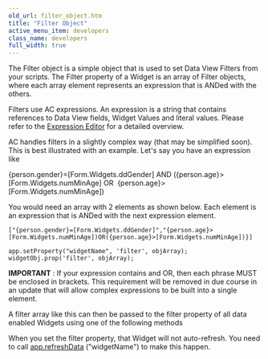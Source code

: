 ```yaml
---
old_url: filter_object.htm
title: "Filter Object"
active_menu_item: developers
class_name: developers
full_width: true
---
```



The Filter object is a simple object that is used to set Data View Filters from your scripts. The Filter property of a Widget is an array of Filter objects, where each array element represents an expression that is ANDed with the others.

Filters use AC expressions. An expression is a string that contains references to Data View fields, Widget Values and literal values. Please refer to the [Expression Editor](/developers/documentation/product-guide/advanced-features/data-integration-reporting-dashboards/data-section-properties/the-expression-editor) for a detailed overview.

AC handles filters in a slightly complex way (that may be simplified soon). This is best illustrated with an example. Let's say you have an expression like

{person.gender}=[Form.Widgets.ddGender] AND ({person.age}\>[Form.Widgets.numMinAge] OR  {person.age}\>[Form.Widgets.numMinAge])

You would need an array with 2 elements as shown below. Each element is an expression that is ANDed with the next expression element.

    ["{person.gender}=[Form.Widgets.ddGender]","{person.age}>[Form.Widgets.numMinAge])OR({person.age}>[Form.Widgets.numMinAge])}]
     
    app.setProperty("widgetName", 'filter', objArray);
    widgetObj.prop('filter', objArray);
   

**IMPORTANT** : If your expression contains and OR, then each phrase MUST be enclosed in brackets. This requirement will be removed in due course in an update that will allow complex expressions to be built into a single element.

A filter array like this can then be passed to the filter property of all data enabled Widgets using one of the following methods

When you set the filter property, that Widget will not auto-refresh. You need to call [app.refreshData](/developers/documentation/scripting-apis/client-api/widget-functions/refreshdata) ("widgetName") to make this happen.

